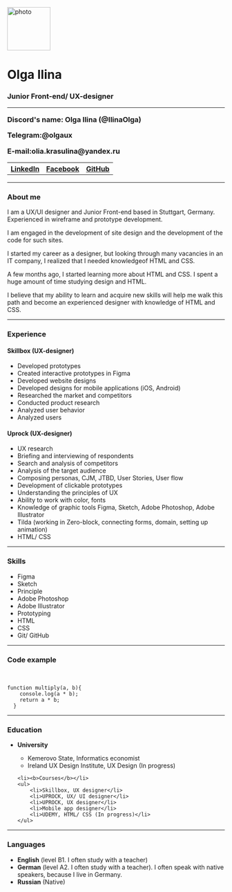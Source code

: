 <!DOCTYPE html>
<html lang="en">
<head>
    <link rel="stylesheet" href="style.css">
    <meta charset="UTF-8">
    <meta http-equiv="X-UA-Compatible" content="IE=edge">
    <meta name="viewport" content="width=device-width, initial-scale=1.0">
    <title>CV Olga Ilina</title>
</head>
<body>
<img src="https://media-exp1.licdn.com/dms/image/C4D03AQG_B-Jw7b8iDg/profile-displayphoto-shrink_800_800/0/1600096246005?e=1646265600&v=beta&t=T0A4A2LbqDIMYcjWYBBgcL7iRLHEsX8PAYP_S8kymIA" alt="photo" width="100 px" height="100 px" >
<h1>Olga Ilina</h1>
<h3>Junior Front-end/ UX-designer</UX-designer </h3> 
<hr>
<p>Discord's name: Olga Ilina (@IlinaOlga) </p>
<p><b>Telegram:</b>@olgaux </p>
<p><b>E-mail:</b>olia.krasulina@yandex.ru </p>
  <table>
    <tr>
        <th><a href="https://www.linkedin.com/in/ilinadesign/">LinkedIn</a></th>
        <th><a href="https://www.facebook.com/profile.php?id=100001184937595">Facebook</a></th>
        <th><a href="https://github.com/IlinaOlga">GitHub</a></th>
      </tr>
      <tr>  
    </table>
<hr>

<h3>About me</h3>
<p>I am a UX/UI designer and Junior Front-end based in Stuttgart, Germany. Experienced in wireframe and prototype development.</p> 
<p>I am engaged in the development of site design and the development of the code for such sites.</p>
<p>I started my career as a designer, but looking through many vacancies in an IT company, I realized that I needed knowledgeof HTML and CSS. </p>
<p>A few months ago, I started learning more about HTML and CSS. I spent a huge amount of time studying design and HTML. </p>
<p>I believe that my ability to learn and acquire new skills will help me walk this path and become an experienced designer with knowledge of HTML and CSS.</p> 
<hr>
<h3>Experience</h3>
<h4>Skillbox (UX-designer)</h4>
<ul>
    <li>Developed prototypes</li>
    <li>Created interactive prototypes in Figma</li>
    <li>Developed website designs</li>
    <li>Developed designs for mobile applications (iOS, Android)</li>
    <li>Researched the market and competitors</li>
    <li>Conducted product research</li>
    <li>Analyzed user behavior</li>
    <li>Analyzed users</li>
  </ul>

  <h4>Uprock (UX-designer)</h4>
  <ul>
      <li>UX research</li>
      <li>Briefing and interviewing of respondents</li>
      <li>Search and analysis of competitors</li>
      <li>Analysis of the target audience</li>
      <li>Composing personas, CJM, JTBD, User Stories, User flow</li>
      <li>Development of clickable prototypes</li>
      <li>Understanding the principles of UX</li>
      <li>Ability to work with color, fonts</li>
      <li>Knowledge of graphic tools Figma, Sketch, Adobe Photoshop, Adobe Illustrator</li>
      <li>Tilda (working in Zero-block, connecting forms, domain, setting up animation)</li>
      <li>HTML/ CSS</li>
    </ul>
    <hr>
    <h3>Skills</h3>
    <ul>
        <li>Figma</li>
        <li>Sketch</li>
        <li>Principle</li>
        <li>Adobe Photoshop</li>
        <li>Adobe Illustrator</li>
        <li>Prototyping</li>
        <li>HTML</li>
        <li>CSS</li>
        <li>Git/ GitHub</li>
      </ul>
    <hr>
    <h3>Code example</h3>
    <pre>
        <div id="container">
<code>function multiply(a, b){
    console.log(a * b);
    return a * b;
  }</code></pre></div>
  <hr>
  <h3>Education</h3>
  <ul>
    <li><b>University</b></li>
    <ul>
     <li>Kemerovo State, Informatics economist</li>
     <li>Ireland UX Design Institute, UX Design (In progress)</li>
    </ul>
    
    <li><b>Courses</b></li>
    <ul>
        <li>Skillbox, UX designer</li>
        <li>UPROCK, UX/ UI designer</li>
        <li>UPROCK, UX designer</li>
        <li>Mobile app designer</li>
        <li>UDEMY, HTML/ CSS (In progress)</li>
    </ul>
  </ul>
  <hr>
  <h3>Languages</h3>
  <ul>
      <li><b>English</b> (level B1. I often study with a teacher)</li>
      <li><b>German</b> (level A2. I often study with a teacher). I often speak with native speakers, because I live in Germany.</li>
      <li><b>Russian</b> (Native)</li>
    </ul>
</body>
</html>
